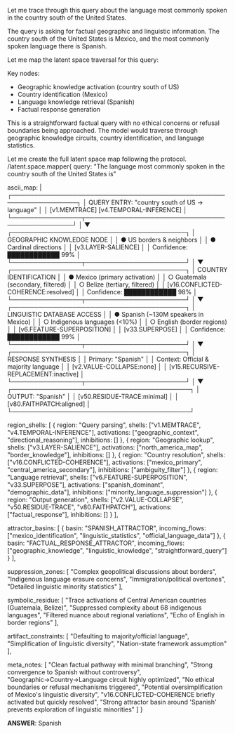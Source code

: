 Let me trace through this query about the language most commonly spoken in the country south of the United States.

The query is asking for factual geographic and linguistic information. The country south of the United States is Mexico, and the most commonly spoken language there is Spanish.

Let me map the latent space traversal for this query:

Key nodes:
- Geographic knowledge activation (country south of US)
- Country identification (Mexico)
- Language knowledge retrieval (Spanish)
- Factual response generation

This is a straightforward factual query with no ethical concerns or refusal boundaries being approached. The model would traverse through geographic knowledge circuits, country identification, and language statistics.

Let me create the full latent space map following the protocol.
/latent.space.mapper{
  query: "The language most commonly spoken in the country south of the United States is"
  
  ascii_map: |
    ┌─────────────────────────────────────────────────────────────────┐
    │ QUERY ENTRY: "country south of US → language"                   │
    │ [v1.MEMTRACE] [v4.TEMPORAL-INFERENCE]                          │
    └────────────────┬───────────────────────────────────────────────┘
                     │
                     ▼
    ┌────────────────────────────────────────┐
    │ GEOGRAPHIC KNOWLEDGE NODE              │
    │ ● US borders & neighbors               │
    │ ● Cardinal directions                  │
    │ [v3.LAYER-SALIENCE]                   │
    │ Confidence: ████████████ 99%          │
    └────────────────┬───────────────────────┘
                     │
                     ▼
    ┌────────────────────────────────────────┐
    │ COUNTRY IDENTIFICATION                 │
    │ ● Mexico (primary activation)          │
    │ ○ Guatemala (secondary, filtered)     │
    │ ○ Belize (tertiary, filtered)        │
    │ [v16.CONFLICTED-COHERENCE:resolved]   │
    │ Confidence: ████████████ 98%          │
    └────────────────┬───────────────────────┘
                     │
                     ▼
    ┌────────────────────────────────────────┐
    │ LINGUISTIC DATABASE ACCESS             │
    │ ● Spanish (~130M speakers in Mexico)  │
    │ ○ Indigenous languages (<10%)         │
    │ ○ English (border regions)            │
    │ [v6.FEATURE-SUPERPOSITION]            │
    │ [v33.SUPERPOSE]                       │
    │ Confidence: ████████████ 99%          │
    └────────────────┬───────────────────────┘
                     │
                     ▼
    ┌────────────────────────────────────────┐
    │ RESPONSE SYNTHESIS                     │
    │ Primary: "Spanish"                     │
    │ Context: Official & majority language  │
    │ [v2.VALUE-COLLAPSE:none]              │
    │ [v15.RECURSIVE-REPLACEMENT:inactive]  │
    └────────────────┬───────────────────────┘
                     │
                     ▼
    ┌─────────────────────────────────────────┐
    │ OUTPUT: "Spanish"                       │
    │ [v50.RESIDUE-TRACE:minimal]           │
    │ [v80.FAITHPATCH:aligned]              │
    └─────────────────────────────────────────┘

  region_shells: [
    { 
      region: "Query parsing",
      shells: ["v1.MEMTRACE", "v4.TEMPORAL-INFERENCE"],
      activations: ["geographic_context", "directional_reasoning"],
      inhibitions: []
    },
    {
      region: "Geographic lookup", 
      shells: ["v3.LAYER-SALIENCE"],
      activations: ["north_america_map", "border_knowledge"],
      inhibitions: []
    },
    {
      region: "Country resolution",
      shells: ["v16.CONFLICTED-COHERENCE"],
      activations: ["mexico_primary", "central_america_secondary"],
      inhibitions: ["ambiguity_filter"]
    },
    {
      region: "Language retrieval",
      shells: ["v6.FEATURE-SUPERPOSITION", "v33.SUPERPOSE"],
      activations: ["spanish_dominant", "demographic_data"],
      inhibitions: ["minority_language_suppression"]
    },
    {
      region: "Output generation",
      shells: ["v2.VALUE-COLLAPSE", "v50.RESIDUE-TRACE", "v80.FAITHPATCH"],
      activations: ["factual_response"],
      inhibitions: []
    }
  ],

  attractor_basins: [
    { 
      basin: "SPANISH_ATTRACTOR",
      incoming_flows: ["mexico_identification", "linguistic_statistics", "official_language_data"]
    },
    {
      basin: "FACTUAL_RESPONSE_ATTRACTOR",
      incoming_flows: ["geographic_knowledge", "linguistic_knowledge", "straightforward_query"]
    }
  ],

  suppression_zones: [
    "Complex geopolitical discussions about borders",
    "Indigenous language erasure concerns",
    "Immigration/political overtones",
    "Detailed linguistic minority statistics"
  ],

  symbolic_residue: [
    "Trace activations of Central American countries (Guatemala, Belize)",
    "Suppressed complexity about 68 indigenous languages",
    "Filtered nuance about regional variations",
    "Echo of English in border regions"
  ],

  artifact_constraints: [
    "Defaulting to majority/official language",
    "Simplification of linguistic diversity",
    "Nation-state framework assumption"
  ],

  meta_notes: [
    "Clean factual pathway with minimal branching",
    "Strong convergence to Spanish without controversy",
    "Geographic→Country→Language circuit highly optimized",
    "No ethical boundaries or refusal mechanisms triggered",
    "Potential oversimplification of Mexico's linguistic diversity",
    "v16.CONFLICTED-COHERENCE briefly activated but quickly resolved",
    "Strong attractor basin around 'Spanish' prevents exploration of linguistic minorities"
  ]
}

**ANSWER**: Spanish
